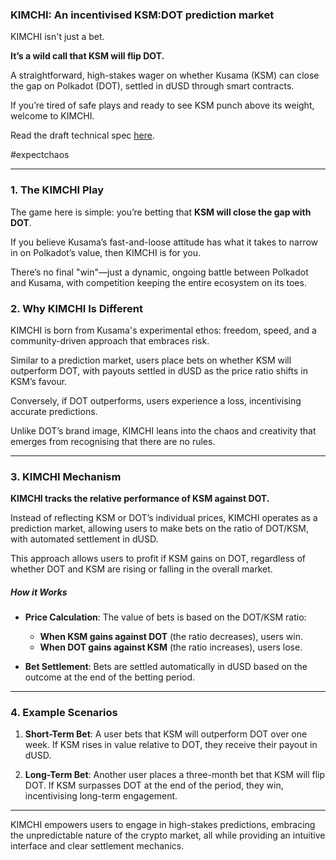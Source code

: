 ### KIMCHI: An incentivised KSM:DOT prediction market

KIMCHI isn't just a bet.

**It’s a wild call that KSM will flip DOT.**

A straightforward, high-stakes wager on whether Kusama (KSM) can close the gap on Polkadot (DOT), settled in dUSD through smart contracts.

If you’re tired of safe plays and ready to see KSM punch above its weight, welcome to KIMCHI.

Read the draft technical spec [here](https://github.com/monsieurbulb/satellite-chains/blob/main/kabocha/Apps/KIMCHI/Draft%20technical%20spec.md).

#expectchaos

---

### 1. **The KIMCHI Play**

The game here is simple: you’re betting that **KSM will close the gap with DOT**. 

If you believe Kusama’s fast-and-loose attitude has what it takes to narrow in on Polkadot’s value, then KIMCHI is for you. 

There’s no final "win"—just a dynamic, ongoing battle between Polkadot and Kusama, with competition keeping the entire ecosystem on its toes.

### 2. **Why KIMCHI Is Different**

KIMCHI is born from Kusama's experimental ethos: freedom, speed, and a community-driven approach that embraces risk.

Similar to a prediction market, users place bets on whether KSM will outperform DOT, with payouts settled in dUSD as the price ratio shifts in KSM’s favour.

Conversely, if DOT outperforms, users experience a loss, incentivising accurate predictions.

Unlike DOT’s brand image, KIMCHI leans into the chaos and creativity that emerges from recognising that there are no rules.

---

### 3. **KIMCHI Mechanism**

**KIMCHI tracks the relative performance of KSM against DOT.**

Instead of reflecting KSM or DOT’s individual prices, KIMCHI operates as a prediction market, allowing users to make bets on the ratio of DOT/KSM, with automated settlement in dUSD.

This approach allows users to profit if KSM gains on DOT, regardless of whether DOT and KSM are rising or falling in the overall market.

##### How it Works

- **Price Calculation**: The value of bets is based on the DOT/KSM ratio:
  
  - **When KSM gains against DOT** (the ratio decreases), users win.
  - **When DOT gains against KSM** (the ratio increases), users lose.
 
- **Bet Settlement**: Bets are settled automatically in dUSD based on the outcome at the end of the betting period.

---

### 4. **Example Scenarios**

1. **Short-Term Bet**: A user bets that KSM will outperform DOT over one week. If KSM rises in value relative to DOT, they receive their payout in dUSD.
   
2. **Long-Term Bet**: Another user places a three-month bet that KSM will flip DOT. If KSM surpasses DOT at the end of the period, they win, incentivising long-term engagement.

---

KIMCHI empowers users to engage in high-stakes predictions, embracing the unpredictable nature of the crypto market, all while providing an intuitive interface and clear settlement mechanics.
